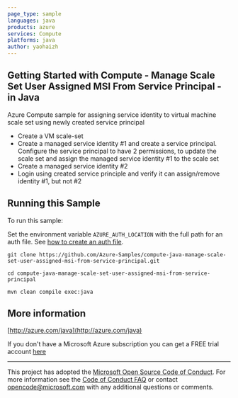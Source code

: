 ```yaml
---
page_type: sample
languages: java
products: azure
services: Compute
platforms: java
author: yaohaizh
---
```


## Getting Started with Compute - Manage Scale Set User Assigned MSI From Service Principal - in Java ##


  Azure Compute sample for assigning service identity to virtual machine scale set using newly created service principal
   - Create a VM scale-set
   - Create a managed service identity #1 and create a service principal. Configure the service principal to have 2 permissions, to update the scale set and assign the managed service identity #1 to the scale set
   - Create a managed service identity #2
   - Login using created service principle and verify it can assign/remove identity #1, but not #2
 

## Running this Sample ##

To run this sample:

Set the environment variable `AZURE_AUTH_LOCATION` with the full path for an auth file. See [how to create an auth file](https://github.com/Azure/azure-libraries-for-java/blob/master/AUTH.md).

    git clone https://github.com/Azure-Samples/compute-java-manage-scale-set-user-assigned-msi-from-service-principal.git

    cd compute-java-manage-scale-set-user-assigned-msi-from-service-principal

    mvn clean compile exec:java

## More information ##

[http://azure.com/java](http://azure.com/java)

If you don't have a Microsoft Azure subscription you can get a FREE trial account [here](http://go.microsoft.com/fwlink/?LinkId=330212)

---

This project has adopted the [Microsoft Open Source Code of Conduct](https://opensource.microsoft.com/codeofconduct/). For more information see the [Code of Conduct FAQ](https://opensource.microsoft.com/codeofconduct/faq/) or contact [opencode@microsoft.com](mailto:opencode@microsoft.com) with any additional questions or comments.